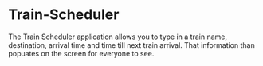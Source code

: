 # Train-Scheduler

The Train Scheduler application allows you to type in a train name, destination, arrival time and time till next train arrival. That information than popuates on the screen for everyone to see. 